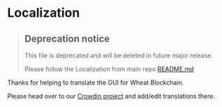 # Localization

> ## Deprecation notice
>
> This file is deprecated and will be deleted in future major release.
>
> Please follow the Localization from main repo [README.md](https://github.com/Wheat-Network/wheat-blockchain-gui)

Thanks for helping to translate the GUI for Wheat Blockchain.

Please head over to our [Crowdin project](https://crowdin.com/project/wheat-blockchain/) and add/edit translations there.

